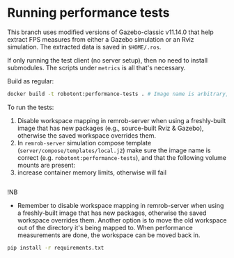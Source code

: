 

# Running performance tests

This branch uses modified versions of Gazebo-classic v11.14.0 that help extract FPS measures from either a Gazebo simulation or an Rviz simulation. The extracted data is saved in `$HOME/.ros`.

If only running the test client (no server setup), then no need to install submodules. The scripts under `metrics` is all that's necessary.

Build as regular:

```bash
docker build -t robotont:performance-tests . # Image name is arbitrary, but remember to change in compose templates in remrob-server
```

To run the tests:

1) Disable workspace mapping in remrob-server when using a freshly-built image that has new packages (e.g., source-built Rviz & Gazebo), otherwise the saved workspace overrides them.
2) In `remrob-server` simulation compose template (`server/compose/templates/local.j2`) make sure the image name is correct (e.g. `robotont:performance-tests`), and that the following volume mounts are present:
3) increase container memory limits, otherwise will fail

```yaml

```

!NB

- Remember to disable workspace mapping in remrob-server when using a freshly-built image that has new packages, otherwise the saved workspace overrides them. Another option is to move the old workspace out of the directory it's being mapped to. When performance measurements are done, the workspace can be moved back in.


```bash
pip install -r requirements.txt
```